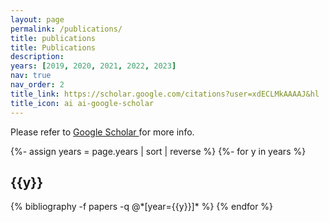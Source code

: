 ```yaml
---
layout: page
permalink: /publications/
title: publications
title: Publications
description:
years: [2019, 2020, 2021, 2022, 2023]
nav: true
nav_order: 2
title_link: https://scholar.google.com/citations?user=xdECLMkAAAAJ&hl
title_icon: ai ai-google-scholar
---
```

<!-- description: 
years: [2018, 2019, 2020, 2021, 2022, 2023]
nav: true
nav_order: 2
--- -->
<!-- _pages/publications.md -->
<div class="publications">
<p> Please refer to <a href="https://scholar.google.com/citations?user={{ site.scholar_userid }}" title="Google Scholar">Google Scholar <i class="ai ai-google-scholar"></i></a> for more info. </p>

{%- assign years = page.years | sort | reverse %}
{%- for y in years %}
  <h2 class="year">{{y}}</h2>
  {% bibliography -f papers -q @*[year={{y}}]* %}
{% endfor %}

</div>
